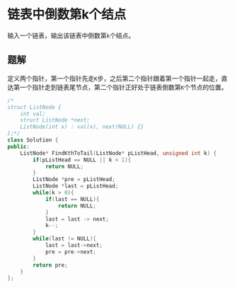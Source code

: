 # 链表中倒数第k个结点

输入一个链表，输出该链表中倒数第`k`个结点。

## 题解

定义两个指针，第一个指针先走`K`步，之后第二个指针跟着第一个指针一起走，直达第一个指针走到链表尾节点，第二个指针正好处于链表倒数第`K`个节点的位置。

```cpp
/*
struct ListNode {
    int val;
    struct ListNode *next;
    ListNode(int x) : val(x), next(NULL) {}
};*/
class Solution {
public:
    ListNode* FindKthToTail(ListNode* pListHead, unsigned int k) {
        if(pListHead == NULL || k < 1){
            return NULL;
        }
        ListNode *pre = pListHead;
        ListNode *last = pListHead;
        while(k > 0){
            if(last == NULL){
                return NULL;
            }
            last = last -> next;
            k--;
        }
        while(last != NULL){
            last = last->next;
            pre = pre->next;
        }
        return pre;
    }
};
```